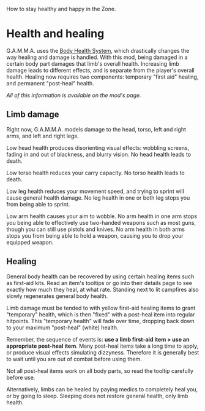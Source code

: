 How to stay healthy and happy in the Zone.

# Health and healing

G.A.M.M.A. uses the [Body Health System](https://www.moddb.com/mods/stalker-anomaly/addons/100-groks-body-health-system-redux-for-151), which drastically changes the way healing and damage is handled. With this mod, being damaged in a certain body part damages that limb's overall health. Increasing limb damage leads to different effects, and is separate from the player's overall health. Healing now requires two components: temporary "first aid" healing, and permanent "post-heal" health.

*All of this information is available on the mod's page.*

## Limb damage

Right now, G.A.M.M.A. models damage to the head, torso, left and right arms, and left and right legs.

Low head health produces disorienting visual effects: wobbling screens, fading in and out of blackness, and blurry vision. No head health leads to death.

Low torso health reduces your carry capacity. No torso health leads to death.

Low leg health reduces your movement speed, and trying to sprint will cause general health damage. No leg health in one or both leg stops you from being able to sprint.

Low arm health causes your aim to wobble. No arm health in one arm stops you being able to effectively use two-handed weapons such as most guns, though you can still use pistols and knives. No arm health in both arms stops you from being able to hold a weapon, causing you to drop your equipped weapon.

## Healing

General body health can be recovered by using certain healing items such as first-aid kits. Read an item's tooltips or go into their details page to see exactly how much they heal, at what rate. Standing next to lit campfires also slowly regenerates general body health.

Limb damage must be tended to with yellow first-aid healing items to grant "temporary" health, which is then "fixed" with a post-heal item into regular hitpoints. This "temporary health" will fade over time, dropping back down to your maximum "post-heal" (white) health.

Remember, the sequence of events is: **use a limb first-aid item > use an appropriate post-heal item**. Many post-heal items take a long time to apply, or produce visual effects simulating dizzyness. Therefore it is generally best to wait until you are out of combat before using them.

Not all post-heal items work on all body parts, so read the tooltip carefully before use.

Alternatively, limbs can be healed by paying medics to completely heal you, or by going to sleep. Sleeping does not restore general health, only limb health.